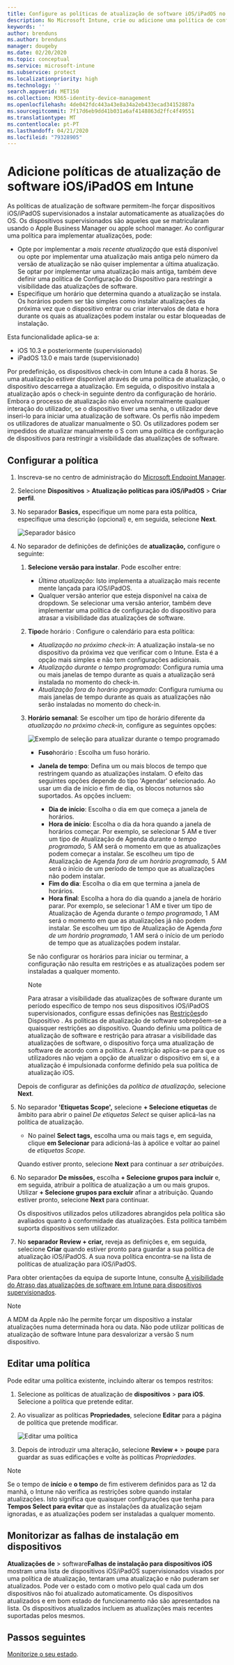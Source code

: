 ```yaml
---
title: Configure as políticas de atualização de software iOS/iPadOS no Microsoft Intune - Azure Microsoft Docs
description: No Microsoft Intune, crie ou adicione uma política de configuração para restringir quando as atualizações de software se instalarem automaticamente em dispositivos iOS/iPadOS. Pode selecionar as datas e as horas em que as atualizações não serão instaladas. Também pode atribuir esta política a grupos, utilizadores ou dispositivos e verificar a existência de falhas de instalação.
keywords: ''
author: brenduns
ms.author: brenduns
manager: dougeby
ms.date: 02/20/2020
ms.topic: conceptual
ms.service: microsoft-intune
ms.subservice: protect
ms.localizationpriority: high
ms.technology: ''
search.appverid: MET150
ms.collection: M365-identity-device-management
ms.openlocfilehash: 4de042fdc443a43e8a34a2eb433ecad34152887a
ms.sourcegitcommit: 7f17d6eb9dd41b031a6af4148863d2ffc4f49551
ms.translationtype: MT
ms.contentlocale: pt-PT
ms.lasthandoff: 04/21/2020
ms.locfileid: "79328905"
---
```

# <a name="add-iosipados-software-update-policies-in-intune"></a>Adicione políticas de atualização de software iOS/iPadOS em Intune

As políticas de atualização de software permitem-lhe forçar dispositivos iOS/iPadOS supervisionados a instalar automaticamente as atualizações do OS. Os dispositivos supervisionados são aqueles que se matricularam usando o Apple Business Manager ou apple school manager. Ao configurar uma política para implementar atualizações, pode:

- Opte por implementar a *mais recente atualização* que está disponível ou opte por implementar uma atualização mais antiga pelo número da versão de atualização se não quiser implementar a última atualização. Se optar por implementar uma atualização mais antiga, também deve definir uma política de Configuração do Dispositivo para restringir a visibilidade das atualizações de software.
- Especifique um horário que determina quando a atualização se instala. Os horários podem ser tão simples como instalar atualizações da próxima vez que o dispositivo entrar ou criar intervalos de data e hora durante os quais as atualizações podem instalar ou estar bloqueadas de instalação.

Esta funcionalidade aplica-se a:

- iOS 10.3 e posteriormente (supervisionado)
- iPadOS 13.0 e mais tarde (supervisionado)

Por predefinição, os dispositivos check-in com Intune a cada 8 horas. Se uma atualização estiver disponível através de uma política de atualização, o dispositivo descarrega a atualização. Em seguida, o dispositivo instala a atualização após o check-in seguinte dentro da configuração de horário. Embora o processo de atualização não envolva normalmente qualquer interação do utilizador, se o dispositivo tiver uma senha, o utilizador deve inseri-lo para iniciar uma atualização de software. Os perfis não impedem os utilizadores de atualizar manualmente o SO. Os utilizadores podem ser impedidos de atualizar manualmente o S com uma política de configuração de dispositivos para restringir a visibilidade das atualizações de software.

## <a name="configure-the-policy"></a>Configurar a política

1. Inscreva-se no centro de administração do [Microsoft Endpoint Manager](https://go.microsoft.com/fwlink/?linkid=2109431).
2. Selecione **Dispositivos** > **Atualização políticas para iOS/iPadOS** > **Criar perfil**.
3. No separador **Basics,** especifique um nome para esta política, especifique uma descrição (opcional) e, em seguida, selecione **Next**.

   ![Separador básico](./media/software-updates-ios/basics-tab.png)

4. No separador de definições de definições de **atualização,** configure o seguinte:

   1. **Selecione versão para instalar**. Pode escolher entre:

      - *Última atualização*: Isto implementa a atualização mais recente mente lançada para iOS/iPadOS.
      - Qualquer versão anterior que esteja disponível na caixa de dropdown. Se selecionar uma versão anterior, também deve implementar uma política de configuração do dispositivo para atrasar a visibilidade das atualizações de software.

   2. **Tipo**de horário : Configure o calendário para esta política:

      - *Atualização no próximo check-in*: A atualização instala-se no dispositivo da próxima vez que verificar com o Intune. Esta é a opção mais simples e não tem configurações adicionais.
      - *Atualização durante o tempo programado*: Configura rumia uma ou mais janelas de tempo durante as quais a atualização será instalada no momento do check-in.
      - *Atualização fora do horário programado*: Configura rumiuma ou mais janelas de tempo durante as quais as atualizações não serão instaladas no momento do check-in.

   3. **Horário semanal**: Se escolher um tipo de horário diferente da *atualização no próximo check-in,* configure as seguintes opções:

      ![Exemplo de seleção para atualizar durante o tempo programado](./media/software-updates-ios/scheduled-time.png)

      - **Fuso**horário : Escolha um fuso horário.
      - **Janela de tempo**: Defina um ou mais blocos de tempo que restringem quando as atualizações instalam. O efeito das seguintes opções depende do tipo 'Agendar' selecionado. Ao usar um dia de início e fim de dia, os blocos noturnos são suportados. As opções incluem:

        - **Dia de início**: Escolha o dia em que começa a janela de horários.
        - **Hora de início**: Escolha o dia da hora quando a janela de horários começar. Por exemplo, se selecionar 5 AM e tiver um tipo de Atualização de Agenda durante o *tempo programado,* 5 AM será o momento em que as atualizações podem começar a instalar. Se escolheu um tipo de Atualização de Agenda *fora de um horário programado,* 5 AM será o início de um período de tempo que as atualizações não podem instalar.
        - **Fim do dia**: Escolha o dia em que termina a janela de horários.
        - **Hora final**: Escolha a hora do dia quando a janela de horário parar. Por exemplo, se selecionar 1 AM e tiver um tipo de Atualização de Agenda durante o *tempo programado,* 1 AM será o momento em que as atualizações já não podem instalar. Se escolheu um tipo de Atualização de Agenda *fora de um horário programado,* 1 AM será o início de um período de tempo que as atualizações podem instalar.

       Se não configurar os horários para iniciar ou terminar, a configuração não resulta em restrições e as atualizações podem ser instaladas a qualquer momento.  

       > [!NOTE]
       > Para atrasar a visibilidade das atualizações de software durante um período específico de tempo nos seus dispositivos iOS/iPadOS supervisionados, configure essas definições nas [Restrições](../configuration/device-restrictions-ios.md#general)do Dispositivo . As políticas de atualização de software sobrepõem-se a quaisquer restrições ao dispositivo. Quando definiu uma política de atualização de software e restrição para atrasar a visibilidade das atualizações de software, o dispositivo força uma atualização de software de acordo com a política. A restrição aplica-se para que os utilizadores não vejam a opção de atualizar o dispositivo em si, e a atualização é impulsionada conforme definido pela sua política de atualização iOS.

   Depois de configurar as definições da *política de atualização,* selecione **Next**.

5. No separador **'Etiquetas Scope',** selecione **+ Selecione etiquetas** de âmbito para abrir o painel *De etiquetas Select* se quiser aplicá-las na política de atualização.

   - No painel **Select tags,** escolha uma ou mais tags e, em seguida, clique **em Selecionar** para adicioná-las à apólice e voltar ao painel de *etiquetas Scope.*

   Quando estiver pronto, selecione **Next** para continuar a *ser atribuições*.

6. No separador **De missões,** escolha **+ Selecione grupos para incluir** e, em seguida, atribuir a política de atualização a um ou mais grupos. Utilizar **+ Selecione grupos para excluir** afinar a atribuição. Quando estiver pronto, selecione **Next** para continuar.

   Os dispositivos utilizados pelos utilizadores abrangidos pela política são avaliados quanto à conformidade das atualizações. Esta política também suporta dispositivos sem utilizador.

7. No **separador Review + criar,** reveja as definições e, em seguida, selecione **Criar** quando estiver pronto para guardar a sua política de atualização iOS/iPadOS. A sua nova política encontra-se na lista de políticas de atualização para iOS/iPadOS.

Para obter orientações da equipa de suporte Intune, consulte [A visibilidade do Atraso das atualizações de software em Intune para dispositivos supervisionados](https://techcommunity.microsoft.com/t5/Intune-Customer-Success/Delaying-visibility-of-software-updates-in-Intune-for-supervised/ba-p/345753).

> [!NOTE]
> A MDM da Apple não lhe permite forçar um dispositivo a instalar atualizações numa determinada hora ou data. Não pode utilizar políticas de atualização de software Intune para desvalorizar a versão S num dispositivo.

## <a name="edit-a-policy"></a>Editar uma política

Pode editar uma política existente, incluindo alterar os tempos restritos:

1. Selecione as políticas de atualização de **dispositivos** > **para iOS**. Selecione a política que pretende editar.

2. Ao visualizar as políticas **Propriedades**, selecione **Editar** para a página de política que pretende modificar.

   ![Editar uma política](./media/software-updates-ios/edit-policy.png)

3. Depois de introduzir uma alteração, selecione **Review +** > **poupe** para guardar as suas edificações e volte às políticas *Propriedades*.

> [!NOTE]
> Se o tempo de **início** e **o tempo** de fim estiverem definidos para as 12 da manhã, o Intune não verifica as restrições sobre quando instalar atualizações. Isto significa que quaisquer configurações que tenha para **Tempos Select para evitar** que as instalações da atualização sejam ignoradas, e as atualizações podem ser instaladas a qualquer momento.

## <a name="monitor-device-installation-failures"></a>Monitorizar as falhas de instalação em dispositivos

<!-- 1352223 -->
**Atualizações de** > software**Falhas de instalação para dispositivos iOS** mostram uma lista de dispositivos iOS/iPadOS supervisionados visados por uma política de atualização, tentaram uma atualização e não puderam ser atualizados. Pode ver o estado com o motivo pelo qual cada um dos dispositivos não foi atualizado automaticamente. Os dispositivos atualizados e em bom estado de funcionamento não são apresentados na lista. Os dispositivos atualizados incluem as atualizações mais recentes suportadas pelos mesmos.

## <a name="next-steps"></a>Passos seguintes

[Monitorize o seu estado](../configuration/device-profile-monitor.md).
